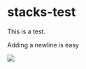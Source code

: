 stacks-test
===========
This is a test.

Adding a newline is easy

<a href="http://www.cloud66.com">
<img src="http://cdn.cloud66.com.s3.amazonaws.com/images/deploy-with-cloud66.png"/>
</a>
